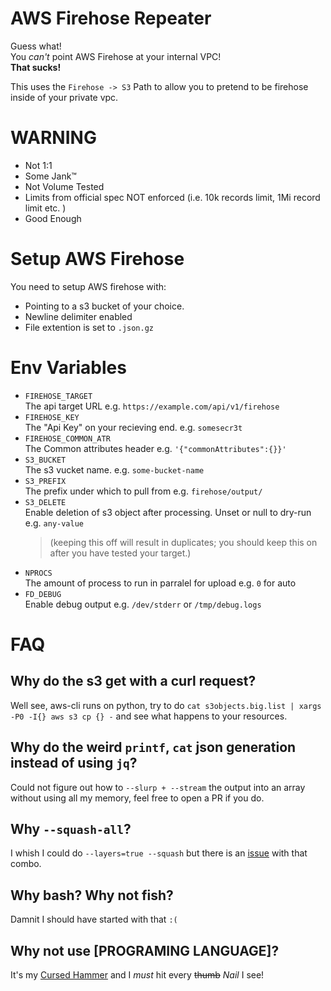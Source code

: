 # AWS Firehose Repeater

Guess what!  
You _can't_ point AWS Firehose at your internal VPC!  
**That sucks!**

This uses the `Firehose -> S3` Path to allow you to pretend to be firehose inside of your private vpc.

# WARNING

* Not 1:1
* Some Jank™
* Not Volume Tested
* Limits from official spec NOT enforced (i.e. 10k records limit, 1Mi record limit etc. )
* Good Enough

# Setup AWS Firehose

You need to setup AWS firehose with:

* Pointing to a s3 bucket of your choice.
* Newline delimiter enabled
* File extention is set to `.json.gz`

# Env Variables

* `FIREHOSE_TARGET`  
  The api target URL e.g. `https://example.com/api/v1/firehose`
* `FIREHOSE_KEY`  
  The "Api Key" on your recieving end. e.g. `somesecr3t`
* `FIREHOSE_COMMON_ATR`  
  The Common attributes header e.g. `'{"commonAttributes":{}}'`
* `S3_BUCKET`  
  The s3 vucket name. e.g. `some-bucket-name`
* `S3_PREFIX`  
  The prefix under which to pull from e.g. `firehose/output/`
* `S3_DELETE`  
  Enable deletion of s3 object after processing. Unset or null to dry-run  e.g. `any-value`
  > (keeping this off will result in duplicates; you should keep this on after you have tested your target.)
* `NPROCS`  
  The amount of process to run in parralel for upload e.g. `0` for auto
* `FD_DEBUG`  
  Enable debug output e.g. `/dev/stderr` or `/tmp/debug.logs`


# FAQ

## Why do the s3 get with a curl request?

Well see, aws-cli runs on python, try to do `cat s3objects.big.list | xargs -P0 -I{} aws s3 cp {} -` and see what happens to your resources.

## Why do the weird `printf`, `cat` json generation instead of using `jq`?

Could not figure out how to `--slurp + --stream` the output into an array without using all my memory, feel free to open a PR if you do.  

## Why `--squash-all`?

I whish I could do `--layers=true --squash` but there is an [issue](https://github.com/containers/podman/issues/20824) with that combo.

## Why bash? Why not fish?

Damnit I should have started with that `:(`

## Why not use **[PROGRAMING LANGUAGE]**?

It's my [Cursed Hammer](https://loststeak.com/if-programming-languages-were-weapons/#bash) and I _must_ hit every ~~thumb~~ _Nail_ I see!
